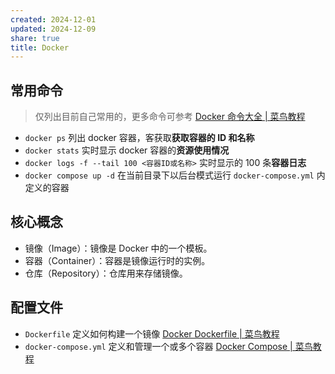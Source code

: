 ```yaml
---
created: 2024-12-01
updated: 2024-12-09
share: true
title: Docker
---
```


## 常用命令

> 仅列出目前自己常用的，更多命令可参考 [Docker 命令大全 \| 菜鸟教程](https://www.runoob.com/docker/docker-command-manual.html)

- `docker ps` 列出 docker 容器，客获取**获取容器的 ID 和名称**
- `docker stats` 实时显示 docker 容器的**资源使用情况**
- `docker logs -f --tail 100 <容器ID或名称>` 实时显示的 100 条**容器日志**
- `docker compose up -d` 在当前目录下以后台模式运行 `docker-compose.yml` 内定义的容器

## 核心概念

- 镜像（Image）：镜像是 Docker 中的一个模板。
- 容器（Container）：容器是镜像运行时的实例。
- 仓库（Repository）：仓库用来存储镜像。

## 配置文件

- `Dockerfile` 定义如何构建一个镜像 [Docker Dockerfile \| 菜鸟教程](https://www.runoob.com/docker/docker-dockerfile.html)
- `docker-compose.yml` 定义和管理一个或多个容器 [Docker Compose \| 菜鸟教程](https://www.runoob.com/docker/docker-compose.html)